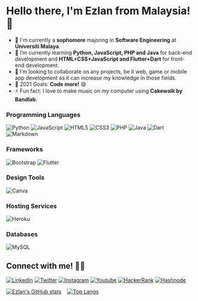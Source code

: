 # Hello there, I'm **Ezlan** from Malaysia! 👋

- 🔭 I'm currently a **sophomore** majoring in **Software Engineering** at **Universiti Malaya**.
- 🌱 I’m currently learning **Python, JavaScript, PHP and Java** for back-end development and **HTML+CSS+JavaScript and Flutter+Dart** for front-end development.
- 👯 I’m looking to collaborate on any projects, be it web, game or mobile app development as it can increase my knowledge in those fields.
- 🥅 2021 Goals: **Code more!** 😄
- ⚡ Fun fact: I love to make music on my computer using **Cakewalk by Bandlab**.

### Programming Languages
<img alt="Python" src="https://img.shields.io/badge/python%20-%2314354C.svg?&style=for-the-badge&logo=python&logoColor=white"/> <img alt="JavaScript" src="https://img.shields.io/badge/javascript%20-%23323330.svg?&style=for-the-badge&logo=javascript&logoColor=%23F7DF1E"/> <img alt="HTML5" src="https://img.shields.io/badge/html5%20-%23E34F26.svg?&style=for-the-badge&logo=html5&logoColor=white"/> <img alt="CSS3" src="https://img.shields.io/badge/css3%20-%231572B6.svg?&style=for-the-badge&logo=css3&logoColor=white"/> <img alt="PHP" src="https://img.shields.io/badge/php-%23777BB4.svg?&style=for-the-badge&logo=php&logoColor=white"/> <img alt="Java" src="https://img.shields.io/badge/java-%23ED8B00.svg?&style=for-the-badge&logo=java&logoColor=white"/> <img alt="Dart" src="https://img.shields.io/badge/dart-%230175C2.svg?&style=for-the-badge&logo=dart&logoColor=white"/> <img alt="Markdown" src="https://img.shields.io/badge/markdown-%23000000.svg?&style=for-the-badge&logo=markdown&logoColor=white"/>

### Frameworks
<img alt="Bootstrap" src="https://img.shields.io/badge/bootstrap%20-%23563D7C.svg?&style=for-the-badge&logo=bootstrap&logoColor=white"/> <img alt="Flutter" src="https://img.shields.io/badge/Flutter%20-%2302569B.svg?&style=for-the-badge&logo=Flutter&logoColor=white" />

### Design Tools
<img alt="Canva" src="https://img.shields.io/badge/Canva%20-%2300C4CC.svg?&style=for-the-badge&logo=Canva&logoColor=white"/>

### Hosting Services
<img alt="Heroku" src="https://img.shields.io/badge/heroku%20-%23430098.svg?&style=for-the-badge&logo=heroku&logoColor=white"/>

### Databases
<img alt="MySQL" src="https://img.shields.io/badge/mysql-%2300f.svg?&style=for-the-badge&logo=mysql&logoColor=white"/>

## Connect with me! 🤝🏻
[<img alt="LinkedIn" src="https://img.shields.io/badge/linkedin%20-%230077B5.svg?&style=for-the-badge&logo=linkedin&logoColor=white"/>](https://www.linkedin.com/in/ezlan-zulfiqree/) [<img alt="Twitter" src="https://img.shields.io/badge/ezzylan%20-%231DA1F2.svg?&style=for-the-badge&logo=Twitter&logoColor=white"/>](https://twitter.com/ezzylan_) [<img alt="Instagram" src="https://img.shields.io/badge/ezzylan%20-%23E4405F.svg?&style=for-the-badge&logo=Instagram&logoColor=white"/>](https://www.instagram.com/ezzylan_/) [<img alt="Youtube" src="https://img.shields.io/badge/Ezlan Zulfiqree%20-%23FF0000.svg?&style=for-the-badge&logo=YouTube&logoColor=white"/>](https://www.youtube.com/channel/UCLSqiEayFk8Xg0ZFG8wOQ5w) [<img alt="HackerRank" src="https://img.shields.io/badge/-Hackerrank-2EC866?style=for-the-badge&logo=HackerRank&logoColor=white"/>](https://www.hackerrank.com/ezzylan_) [<img alt="Hashnode" src="https://img.shields.io/badge/Hashnode-2962FF?style=for-the-badge&logo=hashnode&logoColor=white">](https://ezzylan.hashnode.dev/)

[![Ezlan's GitHub stats](https://github-readme-stats.vercel.app/api?username=ezzylan&theme=react&show_icons=true&hide=stars)](https://github.com/ezzylan/github-readme-stats)&nbsp; &nbsp; [![Top Langs](https://github-readme-stats.vercel.app/api/top-langs/?username=ezzylan&layout=compact&theme=react)](https://github.com/ezzylan/github-readme-stats)
